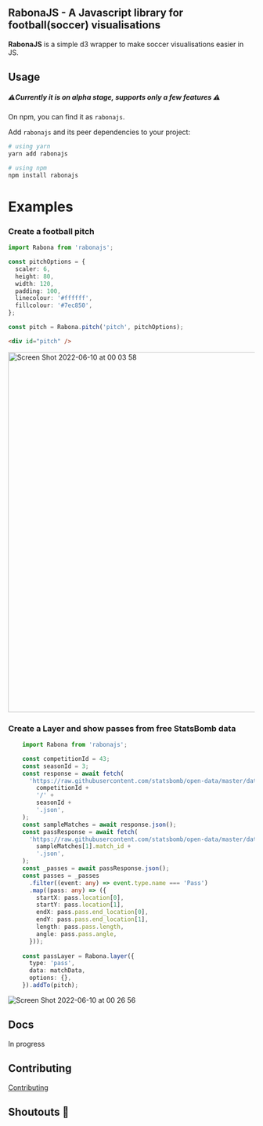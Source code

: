 ## RabonaJS - A Javascript library for football(soccer) visualisations 

**RabonaJS** is a simple d3 wrapper to make soccer visualisations easier in JS. 

## Usage

##### ⚠️Currently it is on alpha stage, supports only a few features ⚠️
On npm, you can find it as `rabonajs`.

Add `rabonajs` and its peer dependencies to your project:

```bash
# using yarn
yarn add rabonajs

# using npm
npm install rabonajs
```



# Examples

### Create a football pitch
```typescript
import Rabona from 'rabonajs';

const pitchOptions = {
  scaler: 6,
  height: 80,
  width: 120,
  padding: 100,
  linecolour: '#ffffff',
  fillcolour: '#7ec850',
};

const pitch = Rabona.pitch('pitch', pitchOptions);
```

```html
<div id="pitch" />
```

<img width="734" alt="Screen Shot 2022-06-10 at 00 03 58" src="https://user-images.githubusercontent.com/812622/172945125-be67346f-561a-4c0e-b467-ca638b3b4ae7.png">


### Create a Layer and show passes from free StatsBomb data
```typescript
    import Rabona from 'rabonajs';

    const competitionId = 43;
    const seasonId = 3;
    const response = await fetch(
      'https://raw.githubusercontent.com/statsbomb/open-data/master/data/matches/' +
        competitionId +
        '/' +
        seasonId +
        '.json',
    );
    const sampleMatches = await response.json();
    const passResponse = await fetch(
      'https://raw.githubusercontent.com/statsbomb/open-data/master/data/events/' +
        sampleMatches[1].match_id +
        '.json',
    );
    const _passes = await passResponse.json();
    const passes = _passes
      .filter((event: any) => event.type.name === 'Pass')
      .map((pass: any) => ({
        startX: pass.location[0],
        startY: pass.location[1],
        endX: pass.pass.end_location[0],
        endY: pass.pass.end_location[1],
        length: pass.pass.length,
        angle: pass.pass.angle,
      }));
      
    const passLayer = Rabona.layer({
      type: 'pass',
      data: matchData,
      options: {},
    }).addTo(pitch);
```

![Screen Shot 2022-06-10 at 00 26 56](https://user-images.githubusercontent.com/812622/172948262-225d96d9-5006-4872-9b22-ebfb9ba7d9b5.png)


## Docs

In progress

## Contributing

[Contributing](CONTRIBUTING.md)

## Shoutouts 🙏


